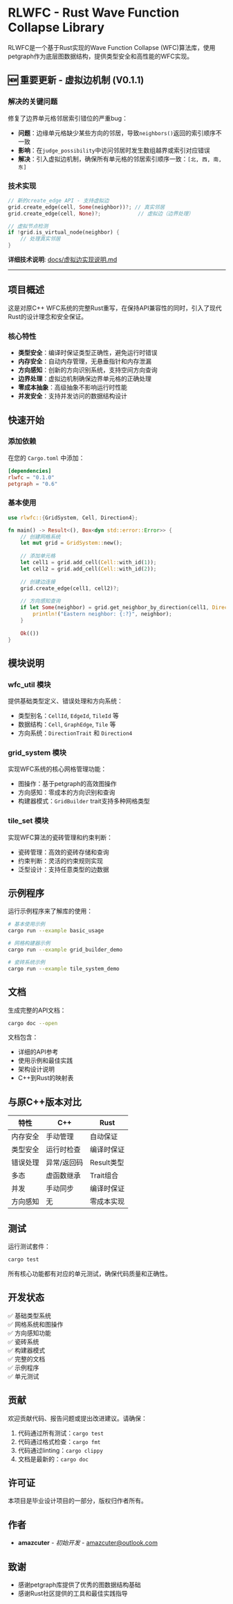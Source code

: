 # RLWFC - Rust Wave Function Collapse Library

RLWFC是一个基于Rust实现的Wave Function Collapse (WFC)算法库，使用petgraph作为底层图数据结构，提供类型安全和高性能的WFC实现。

## 🆕 重要更新 - 虚拟边机制 (V0.1.1)

### 解决的关键问题
修复了边界单元格邻居索引错位的严重bug：
- **问题**：边缘单元格缺少某些方向的邻居，导致`neighbors()`返回的索引顺序不一致
- **影响**：在`judge_possibility`中访问邻居时发生数组越界或索引对应错误
- **解决**：引入虚拟边机制，确保所有单元格的邻居索引顺序一致：`[北, 西, 南, 东]`

### 技术实现
```rust
// 新的create_edge API - 支持虚拟边
grid.create_edge(cell, Some(neighbor))?; // 真实邻居
grid.create_edge(cell, None)?;            // 虚拟边（边界处理）

// 虚拟节点检测
if !grid.is_virtual_node(neighbor) {
    // 处理真实邻居
}
```

**详细技术说明**: [docs/虚拟边实现说明.md](docs/虚拟边实现说明.md)

---

## 项目概述

这是对原C++ WFC系统的完整Rust重写，在保持API兼容性的同时，引入了现代Rust的设计理念和安全保证。

### 核心特性

- **类型安全**：编译时保证类型正确性，避免运行时错误
- **内存安全**：自动内存管理，无悬垂指针和内存泄漏
- **方向感知**：创新的方向识别系统，支持空间方向查询
- **边界处理**：虚拟边机制确保边界单元格的正确处理
- **零成本抽象**：高级抽象不影响运行时性能
- **并发安全**：支持并发访问的数据结构设计

## 快速开始

### 添加依赖

在您的 `Cargo.toml` 中添加：

```toml
[dependencies]
rlwfc = "0.1.0"
petgraph = "0.6"
```

### 基本使用

```rust
use rlwfc::{GridSystem, Cell, Direction4};

fn main() -> Result<(), Box<dyn std::error::Error>> {
    // 创建网格系统
    let mut grid = GridSystem::new();
    
    // 添加单元格
    let cell1 = grid.add_cell(Cell::with_id(1));
    let cell2 = grid.add_cell(Cell::with_id(2));
    
    // 创建边连接
    grid.create_edge(cell1, cell2)?;
    
    // 方向感知查询
    if let Some(neighbor) = grid.get_neighbor_by_direction(cell1, Direction4::East) {
        println!("Eastern neighbor: {:?}", neighbor);
    }
    
    Ok(())
}
```

## 模块说明

### wfc_util 模块
提供基础类型定义、错误处理和方向系统：
- 类型别名：`CellId`, `EdgeId`, `TileId` 等
- 数据结构：`Cell`, `GraphEdge`, `Tile` 等
- 方向系统：`DirectionTrait` 和 `Direction4`

### grid_system 模块
实现WFC系统的核心网格管理功能：
- 图操作：基于petgraph的高效图操作
- 方向感知：零成本的方向识别和查询
- 构建器模式：`GridBuilder` trait支持多种网格类型

### tile_set 模块
实现WFC算法的瓷砖管理和约束判断：
- 瓷砖管理：高效的瓷砖存储和查询
- 约束判断：灵活的约束规则实现
- 泛型设计：支持任意类型的边数据

## 示例程序

运行示例程序来了解库的使用：

```bash
# 基本使用示例
cargo run --example basic_usage

# 网格构建器示例
cargo run --example grid_builder_demo

# 瓷砖系统示例
cargo run --example tile_system_demo
```

## 文档

生成完整的API文档：

```bash
cargo doc --open
```

文档包含：
- 详细的API参考
- 使用示例和最佳实践
- 架构设计说明
- C++到Rust的映射表

## 与原C++版本对比

| 特性 | C++ | Rust |
|------|-----|------|
| 内存安全 | 手动管理 | 自动保证 |
| 类型安全 | 运行时检查 | 编译时保证 |
| 错误处理 | 异常/返回码 | Result类型 |
| 多态 | 虚函数继承 | Trait组合 |
| 并发 | 手动同步 | 编译时保证 |
| 方向感知 | 无 | 零成本实现 |

## 测试

运行测试套件：

```bash
cargo test
```

所有核心功能都有对应的单元测试，确保代码质量和正确性。

## 开发状态

✅ 基础类型系统  
✅ 网格系统和图操作  
✅ 方向感知功能  
✅ 瓷砖系统  
✅ 构建器模式  
✅ 完整的文档  
✅ 示例程序  
✅ 单元测试  

## 贡献

欢迎贡献代码、报告问题或提出改进建议。请确保：

1. 代码通过所有测试：`cargo test`
2. 代码通过格式检查：`cargo fmt`
3. 代码通过linting：`cargo clippy`
4. 文档是最新的：`cargo doc`

## 许可证

本项目是毕业设计项目的一部分，版权归作者所有。

## 作者

- **amazcuter** - *初始开发* - amazcuter@outlook.com

## 致谢

- 感谢petgraph库提供了优秀的图数据结构基础
- 感谢Rust社区提供的工具和最佳实践指导 